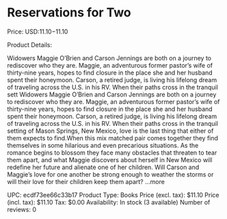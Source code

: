 # Reservations for Two

Price: USD:$11.10-$11.10

Product Details:

Widowers Maggie O’Brien and Carson Jennings are both on a journey to rediscover who they are. Maggie, an adventurous former pastor’s wife of thirty-nine years, hopes to find closure in the place she and her husband spent their honeymoon. Carson, a retired judge, is living his lifelong dream of traveling across the U.S. in his RV. When their paths cross in the tranquil sett Widowers Maggie O’Brien and Carson Jennings are both on a journey to rediscover who they are. Maggie, an adventurous former pastor’s wife of thirty-nine years, hopes to find closure in the place she and her husband spent their honeymoon. Carson, a retired judge, is living his lifelong dream of traveling across the U.S. in his RV. When their paths cross in the tranquil setting of Mason Springs, New Mexico, love is the last thing that either of them expects to find.When this mix matched pair comes together they find themselves in some hilarious and even precarious situations. As the romance begins to blossom they face many obstacles that threaten to tear them apart, and what Maggie discovers about herself in New Mexico will redefine her future and alienate one of her children. Will Carson and Maggie’s love for one another be strong enough to weather the storms or will their love for their children keep them apart? ...more

UPC: ecdf73ee66c33b17
Product Type: Books
Price (excl. tax): $11.10
Price (incl. tax): $11.10
Tax: $0.00
Availability: In stock (3 available)
Number of reviews: 0